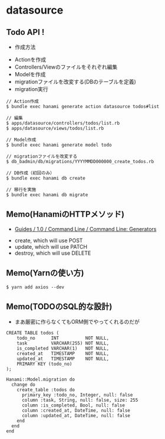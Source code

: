 # datasource

## Todo API !

* 作成方法

- Actionを作成
- Controllers/Viewのファイルをそれぞれ編集
- Modelを作成
- migrationファイルを改変する(DBのテーブルを定義)
- migration実行


```
// Action作成
$ bundle exec hanami generate action datasource todos#list

// 編集
$ apps/datasource/controllers/todos/list.rb
$ apps/datasource/views/todos/list.rb

// Model作成
$ bundle exec hanami generate model todo

// migrationファイルを改変する
$ db_badmin/db/migrations/YYYYMMDD000000_create_todos.rb

// DB作成（初回のみ）
$ bundle exec hanami db create

// 移行を実施
$ bundle exec hanami db migrate
```

## Memo(HanamiのHTTPメソッド)

* [Guides / 1.0 / Command Line / Command Line: Generators](http://hanamirb.org/guides/command-line/generators/)

- create, which will use POST
- update, which will use PATCH
- destroy, which will use DELETE

## Memo(Yarnの使い方)

```
$ yarn add axios --dev
```

## Memo(TODOのSQL的な設計)

* まあ厳密に作らなくてもORM側でやってくれるのだが

```
CREATE TABLE todos (
    todo_no      INT          NOT NULL,
    task         VARCHAR(255) NOT NULL,
    is_completed VARCHAR(1)   NOT NULL,
    created_at   TIMESTAMP    NOT NULL,
    updated_at   TIMESTAMP    NOT NULL,
    PRIMARY KEY (todo_no)
);
```

```
Hanami::Model.migration do
  change do
    create_table :todos do
      primary_key :todo_no, Integer, null: false
      column :task, String, null: false, size: 255
      column :is_completed, Bool, null: false
      column :created_at, DateTime, null: false
      column :updated_at, DateTime, null: false
    end
  end
end
```
